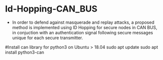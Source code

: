 # Id-Hopping-CAN_BUS
* In order to defend against masquerade and replay attacks, a proposed method is implemented using ID Hopping for secure nodes in CAN BUS, in conjuction with an authentication signal following secure messages unique for each secure transmitter.





#Install can library for python3 on Ubuntu > 18.04
sudo apt update
sudo apt install python3-can

